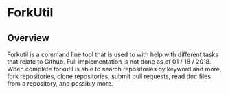 # ForkUtil

## Overview
Forkutil is a command line tool that is used to with help with different tasks that relate
to Github. Full implementation is not done as of 01 / 18 / 2018. When complete forkutil is able to search repositories by keyword and more, fork repositories, clone repositories, submit pull requests, read doc files
from a repository, and possibly more.
